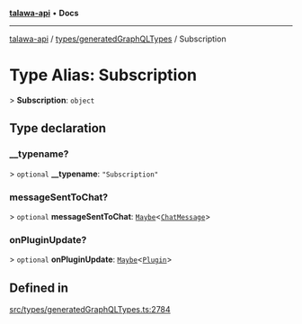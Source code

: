 [**talawa-api**](../../../README.md) • **Docs**

***

[talawa-api](../../../modules.md) / [types/generatedGraphQLTypes](../README.md) / Subscription

# Type Alias: Subscription

\> **Subscription**: `object`

## Type declaration

### \_\_typename?

\> `optional` **\_\_typename**: `"Subscription"`

### messageSentToChat?

\> `optional` **messageSentToChat**: [`Maybe`](Maybe.md)\<[`ChatMessage`](ChatMessage.md)\>

### onPluginUpdate?

\> `optional` **onPluginUpdate**: [`Maybe`](Maybe.md)\<[`Plugin`](Plugin.md)\>

## Defined in

[src/types/generatedGraphQLTypes.ts:2784](https://github.com/PalisadoesFoundation/talawa-api/blob/bba5d82264abb62b9e358a3d3fe1af18a8a8f6e4/src/types/generatedGraphQLTypes.ts#L2784)
